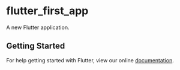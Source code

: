 # flutter_first_app

A new Flutter application.

## Getting Started

For help getting started with Flutter, view our online
[documentation](https://flutter.io/).
